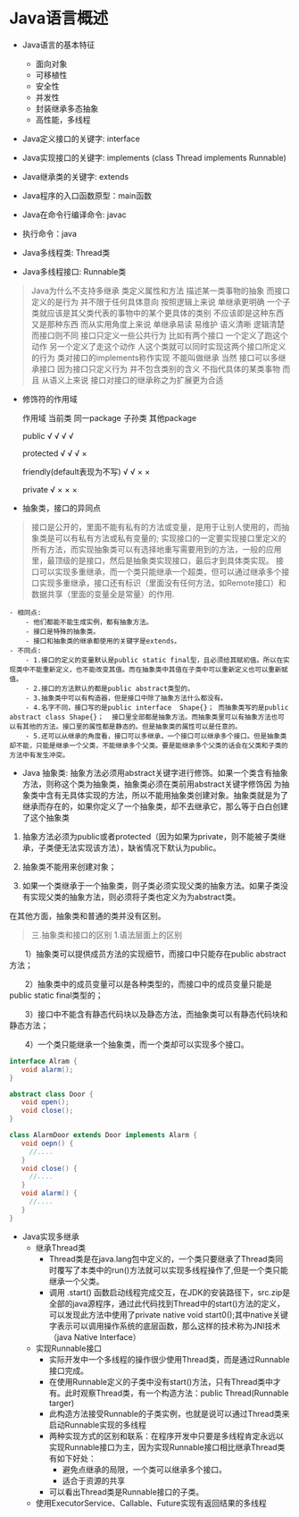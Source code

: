 # Java语言概述

- Java语言的基本特征
	- 面向对象
	- 可移植性
	- 安全性
	- 并发性
	- 封装继承多态抽象
	- 高性能，多线程

- Java定义接口的关键字: interface
- Java实现接口的关键字: implements (class Thread implements Runnable)
- Java继承类的关键字:  extends 

- Java程序的入口函数原型：main函数
- Java在命令行编译命令: javac
- 执行命令：java

- Java多线程类: Thread类
- Java多线程接口: Runnable类

> Java为什么不支持多继承
  类定义属性和方法 描述某一类事物的抽象 
  而接口定义的是行为 并不限于任何具体意向 
  按照逻辑上来说 单继承更明确 一个子类就应该是其父类代表的事物中的某个更具体的类别 不应该即是这种东西又是那种东西 
  而从实用角度上来说 单继承易读 易维护 语义清晰 逻辑清楚 
  而接口则不同 接口只定义一些公共行为 比如有两个接口 一个定义了跑这个动作 另一个定义了走这个动作 人这个类就可以同时实现这两个接口所定义的行为 
  类对接口的implements称作实现 不能叫做继承 
  当然 接口可以多继承接口 因为接口只定义行为 并不包含类别的含义 不指代具体的某类事物 而且 从语义上来说 接口对接口的继承称之为扩展更为合适

- 修饰符的作用域

    作用域        	  		当前类    同一package    子孙类     其他package 

    public        			  √          √           √          √ 

    protected     			  √	         √           √          × 

    friendly(default表现为不写) √          √           ×          × 

    private       			  √          ×           ×          ×

- 抽象类，接口的异同点

 > 接口是公开的，里面不能有私有的方法或变量，是用于让别人使用的，而抽象类是可以有私有方法或私有变量的;
   实现接口的一定要实现接口里定义的所有方法，而实现抽象类可以有选择地重写需要用到的方法，一般的应用里，最顶级的是接口，然后是抽象类实现接口，最后才到具体类实现。
   接口可以实现多重继承，而一个类只能继承一个超类，但可以通过继承多个接口实现多重继承，接口还有标识（里面没有任何方法，如Remote接口）和数据共享（里面的变量全是常量）的作用.

	- 相同点:
		- 他们都能不能生成实例，都有抽象方法。 
		- 接口是特殊的抽象类。  
		- 接口和抽象类的继承都使用的关键字是extends。
	- 不同点:
		- 1.接口的定义的变量默认是public static final型，且必须给其赋初值。所以在实现类中不能重新定义，也不能改变其值。而在抽象类中其值在子类中可以重新定义也可以重新赋值。  
		- 2.接口的方法默认的都是public abstract类型的。  
		- 3.抽象类中可以有构造器，但是接口中除了抽象方法什么都没有。 
		- 4.名字不同，接口写的是public interface  Shape{}； 而抽象类写的是public  abstract class Shape{}；  接口里全部都是抽象方法。而抽象类里可以有抽象方法也可以有其他的方法。接口里的属性都是静态的。但是抽象类的属性可以是任意的。 
		- 5.还可以从继承的角度看，接口可以多继承，一个接口可以继承多个接口。但是抽象类却不能，只能是继承一个父类，不能继承多个父类。要是能继承多个父类的话会在父类和子类的方法中有发生冲突。

- Java 抽象类: 抽象方法必须用abstract关键字进行修饰。如果一个类含有抽象方法，则称这个类为抽象类，抽象类必须在类前用abstract关键字修饰因 为抽象类中含有无具体实现的方法，所以不能用抽象类创建对象。抽象类就是为了继承而存在的，如果你定义了一个抽象类，却不去继承它，那么等于白白创建了这个抽象类

 1. 抽象方法必须为public或者protected（因为如果为private，则不能被子类继承，子类便无法实现该方法），缺省情况下默认为public。

 2. 抽象类不能用来创建对象；

 3. 如果一个类继承于一个抽象类，则子类必须实现父类的抽象方法。如果子类没有实现父类的抽象方法，则必须将子类也定义为为abstract类。

 在其他方面，抽象类和普通的类并没有区别。

 > 三.抽象类和接口的区别
  1.语法层面上的区别

　　1）抽象类可以提供成员方法的实现细节，而接口中只能存在public abstract 方法；

　　2）抽象类中的成员变量可以是各种类型的，而接口中的成员变量只能是public static final类型的；

　　3）接口中不能含有静态代码块以及静态方法，而抽象类可以有静态代码块和静态方法；

　　4）一个类只能继承一个抽象类，而一个类却可以实现多个接口。

 ```Java
 interface Alram {
    void alarm();
}
 
abstract class Door {
    void open();
    void close();
}
 
class AlarmDoor extends Door implements Alarm {
    void oepn() {
      //....
    }
    void close() {
      //....
    }
    void alarm() {
      //....
    }
}
 ```

- Java实现多继承
	- 继承Thread类 
		- Thread类是在java.lang包中定义的，一个类只要继承了Thread类同时覆写了本类中的run()方法就可以实现多线程操作了,但是一个类只能继承一个父类。
		- 调用 .start() 函数启动线程完成交互，在JDK的安装路径下，src.zip是全部的java源程序，通过此代码找到Thread中的start()方法的定义，可以发现此方法中使用了private native void start0();其中native关键字表示可以调用操作系统的底层函数，那么这样的技术称为JNI技术（java Native Interface）
	- 实现Runnable接口
		- 实际开发中一个多线程的操作很少使用Thread类，而是通过Runnable接口完成。
		- 在使用Runnable定义的子类中没有start()方法，只有Thread类中才有。此时观察Thread类，有一个构造方法：public Thread(Runnable targer)
		- 此构造方法接受Runnable的子类实例，也就是说可以通过Thread类来启动Runnable实现的多线程
		- 两种实现方式的区别和联系：在程序开发中只要是多线程肯定永远以实现Runnable接口为主，因为实现Runnable接口相比继承Thread类有如下好处：
			- 避免点继承的局限，一个类可以继承多个接口。
			- 适合于资源的共享
		- 可以看出Thread类是Runnable接口的子类。
	- 使用ExecutorService、Callable、Future实现有返回结果的多线程